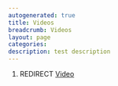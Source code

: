 ```yaml
---
autogenerated: true
title: Videos
breadcrumb: Videos
layout: page
categories: 
description: test description
---
```


1.  REDIRECT [Video](Video "wikilink")
